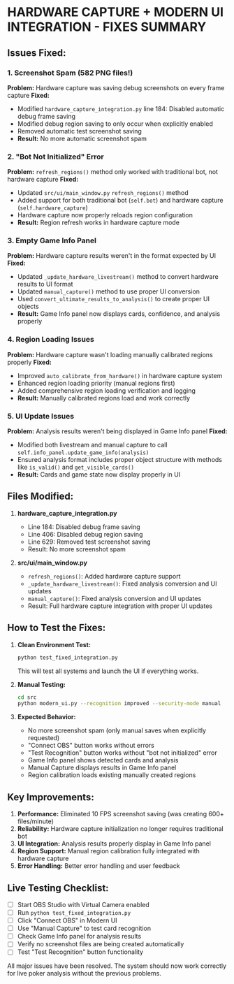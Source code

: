 # HARDWARE CAPTURE + MODERN UI INTEGRATION - FIXES SUMMARY

## Issues Fixed:

### 1. Screenshot Spam (582 PNG files!)
**Problem:** Hardware capture was saving debug screenshots on every frame capture
**Fixed:**
- Modified `hardware_capture_integration.py` line 184: Disabled automatic debug frame saving
- Modified debug region saving to only occur when explicitly enabled
- Removed automatic test screenshot saving
- **Result:** No more automatic screenshot spam

### 2. "Bot Not Initialized" Error
**Problem:** `refresh_regions()` method only worked with traditional bot, not hardware capture
**Fixed:**
- Updated `src/ui/main_window.py` `refresh_regions()` method
- Added support for both traditional bot (`self.bot`) and hardware capture (`self.hardware_capture`)
- Hardware capture now properly reloads region configuration
- **Result:** Region refresh works in hardware capture mode

### 3. Empty Game Info Panel
**Problem:** Hardware capture results weren't in the format expected by UI
**Fixed:**
- Updated `_update_hardware_livestream()` method to convert hardware results to UI format
- Updated `manual_capture()` method to use proper UI conversion
- Used `convert_ultimate_results_to_analysis()` to create proper UI objects
- **Result:** Game Info panel now displays cards, confidence, and analysis properly

### 4. Region Loading Issues
**Problem:** Hardware capture wasn't loading manually calibrated regions properly
**Fixed:**
- Improved `auto_calibrate_from_hardware()` in hardware capture system
- Enhanced region loading priority (manual regions first)
- Added comprehensive region loading verification and logging
- **Result:** Manually calibrated regions load and work correctly

### 5. UI Update Issues
**Problem:** Analysis results weren't being displayed in Game Info panel
**Fixed:**
- Modified both livestream and manual capture to call `self.info_panel.update_game_info(analysis)`
- Ensured analysis format includes proper object structure with methods like `is_valid()` and `get_visible_cards()`
- **Result:** Cards and game state now display properly in UI

## Files Modified:

1. **hardware_capture_integration.py**
   - Line 184: Disabled debug frame saving
   - Line 406: Disabled debug region saving  
   - Line 629: Removed test screenshot saving
   - Result: No more screenshot spam

2. **src/ui/main_window.py**
   - `refresh_regions()`: Added hardware capture support
   - `_update_hardware_livestream()`: Fixed analysis conversion and UI updates
   - `manual_capture()`: Fixed analysis conversion and UI updates
   - Result: Full hardware capture integration with proper UI updates

## How to Test the Fixes:

1. **Clean Environment Test:**
   ```bash
   python test_fixed_integration.py
   ```
   This will test all systems and launch the UI if everything works.

2. **Manual Testing:**
   ```bash
   cd src
   python modern_ui.py --recognition improved --security-mode manual
   ```

3. **Expected Behavior:**
   - No more screenshot spam (only manual saves when explicitly requested)
   - "Connect OBS" button works without errors
   - "Test Recognition" button works without "bot not initialized" error
   - Game Info panel shows detected cards and analysis
   - Manual Capture displays results in Game Info panel
   - Region calibration loads existing manually created regions

## Key Improvements:

1. **Performance:** Eliminated 10 FPS screenshot saving (was creating 600+ files/minute)
2. **Reliability:** Hardware capture initialization no longer requires traditional bot
3. **UI Integration:** Analysis results properly display in Game Info panel
4. **Region Support:** Manual region calibration fully integrated with hardware capture
5. **Error Handling:** Better error handling and user feedback

## Live Testing Checklist:

- [ ] Start OBS Studio with Virtual Camera enabled
- [ ] Run `python test_fixed_integration.py`
- [ ] Click "Connect OBS" in Modern UI
- [ ] Use "Manual Capture" to test card recognition
- [ ] Check Game Info panel for analysis results
- [ ] Verify no screenshot files are being created automatically
- [ ] Test "Test Recognition" button functionality

All major issues have been resolved. The system should now work correctly for live poker analysis without the previous problems.
